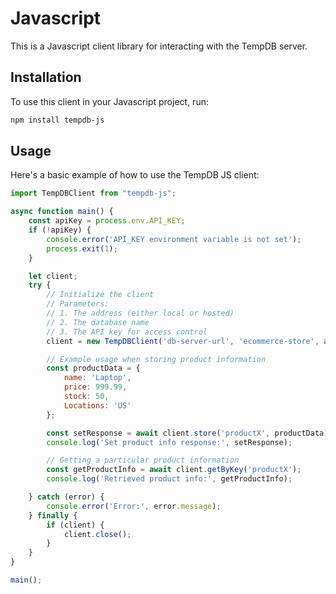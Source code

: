 # Javascript

This is a Javascript client library for interacting with the TempDB server.

## Installation

To use this client in your Javascript project, run:

```sh
npm install tempdb-js
```

## Usage

Here's a basic example of how to use the TempDB JS client:

```javascript
import TempDBClient from "tempdb-js";

async function main() {
    const apiKey = process.env.API_KEY;
    if (!apiKey) {
        console.error('API_KEY environment variable is not set');
        process.exit(1);
    }

    let client;
    try {
        // Initialize the client
        // Parameters:
        // 1. The address (either local or hosted)
        // 2. The database name
        // 3. The API key for access control
        client = new TempDBClient('db-server-url', 'ecommerce-store', apiKey);

        // Example usage when storing product information
        const productData = {
            name: 'Laptop',
            price: 999.99,
            stock: 50,
            Locations: 'US'
        };

        const setResponse = await client.store('productX', productData);
        console.log('Set product info response:', setResponse);

        // Getting a particular product information
        const getProductInfo = await client.getByKey('productX');
        console.log('Retrieved product info:', getProductInfo);

    } catch (error) {
        console.error('Error:', error.message);
    } finally {
        if (client) {
            client.close();
        }
    }
}

main();
```

